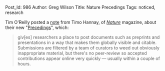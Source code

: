 Post_Id: 986
Author: Greg Wilson
Title: Nature Precedings
Tags: noticed, research

<p>Tim O'Reilly posted a <a href="http://radar.oreilly.com/2007/06/nature-precedings-early-access.html">note</a> from Timo Hannay, of <a href="http://www.nature.com"><em>Nature</em></a> magazine, about their new "<a href="http://precedings.nature.com">Precedings</a>", which:</p>
<blockquote><p>giv[es] researchers a place to post documents such as preprints and presentations in a way that makes them globally visible and citable.  Submissions are filtered by a team of curators to weed out obviously inappropriate material, but there's no peer-review so accepted contributions appear online very quickly &mdash; usually within a couple of hours.</p></blockquote>
